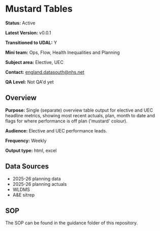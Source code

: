 # Mustard Tables

**Status:** Active

**Latest Version:** v0.0.1

**Transitioned to UDAL:** Y

**Mini team:** Ops, Flow, Health Inequalities and Planning

**Subject area:** Elective, UEC

**Contact:** england.datasouth@nhs.net

**QA Level:** Not QA'd yet

## Overview

**Purpose:** Single (separate) overview table output for elective and UEC 
headline metrics, showing most recent actuals, plan, month to date and flags 
for where performance is off plan ('mustard' colour).

**Audience:** Elective and UEC performance leads.

**Frequency:** Weekly

**Output type:** html, excel

## Data Sources

- 2025-26 planning data
- 2025-26 planning actuals
- WLDMS
- A&E sitrep

## SOP

The SOP can be found in the guidance folder of this repository.
